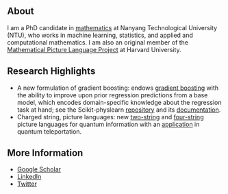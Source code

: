 About
----------------

I am a PhD candidate in [mathematics](https://www.ntu.edu.sg/spms) at Nanyang
Technological University (NTU), who works in machine learning, statistics, and
applied and computational mathematics. I am also an original member of the
[Mathematical Picture Language Project](https://mathpicture.fas.harvard.edu/)
at Harvard University.

Research Highlights
----------------

* A new formulation of gradient boosting: endows [gradient boosting][1] with
  the ability to improve upon prior regression predictions from a base model,
  which encodes domain-specific knowledge about the regression task at hand;
  see the Scikit-physlearn [repository][2] and its [documentation][3].
* Charged string, picture languages: new [two-string][4] and [four-string][5]
  picture languages for quantum information with an [application][6] in quantum
  teleportation.

[1]: https://iopscience.iop.org/article/10.1088/2632-2153/ac1ee9 "A new formulation of gradient boosting"
[2]: https://github.com/a-wozniakowski/scikit-physlearn
[3]: https://scikit-physlearn.readthedocs.io/en/latest/
[4]: https://link.springer.com/article/10.1007/s11425-017-9207-3 "Holographic software for quantum networks"
[5]: https://www.pnas.org/content/114/10/2497.full "Quon 3D language for quantum information"
[6]: https://iopscience.iop.org/article/10.1088/1367-2630/aa5b57 "Constructive simulation and topological design of protocols"


More Information
----------------
* [Google Scholar](https://scholar.google.com/citations?user=lDe0nKgAAAAJ&hl=en)
* [LinkedIn](https://www.linkedin.com/in/wozniakowski/)
* [Twitter](https://twitter.com/airwoz)
